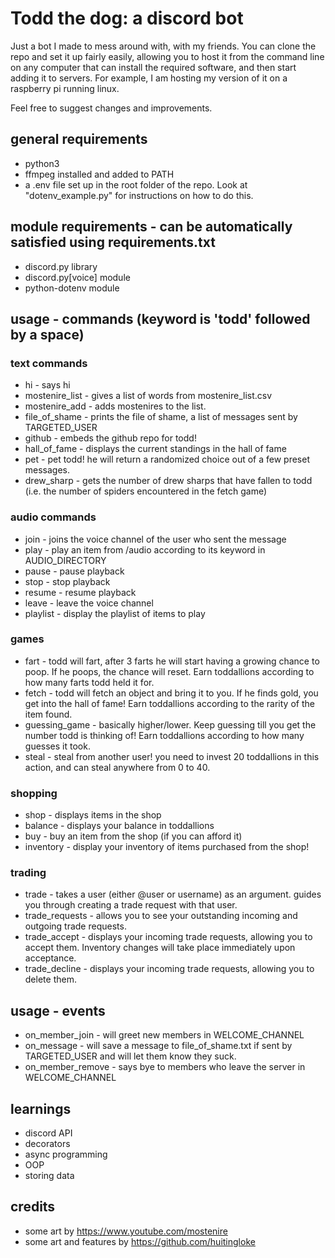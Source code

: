 # Todd the dog: a discord bot
Just a bot I made to mess around with, with my friends. You can clone the repo and set it up fairly easily, allowing you to host it from the command line on any computer that can install the required software, and then start adding it to servers. For example, I am hosting my version of it on a raspberry pi running linux.

Feel free to suggest changes and improvements.

## general requirements
- python3
- ffmpeg installed and added to PATH
- a .env file set up in the root folder of the repo. Look at "dotenv_example.py" for instructions on how to do this.

## module requirements - can be automatically satisfied using requirements.txt
- discord.py library 
- discord.py[voice] module
- python-dotenv module

## usage - commands (keyword is 'todd' followed by a space)
### text commands
- hi - says hi
- mostenire_list - gives a list of words from mostenire_list.csv
- mostenire_add - adds mostenires to the list.
- file_of_shame - prints the file of shame, a list of messages sent by TARGETED_USER
- github - embeds the github repo for todd!
- hall_of_fame - displays the current standings in the hall of fame
- pet - pet todd! he will return a randomized choice out of a few preset messages.
- drew_sharp - gets the number of drew sharps that have fallen to todd (i.e. the number of spiders encountered in the fetch game)

### audio commands
- join - joins the voice channel of the user who sent the message
- play - play an item from /audio according to its keyword in AUDIO_DIRECTORY
- pause - pause playback
- stop - stop playback
- resume - resume playback
- leave - leave the voice channel
- playlist - display the playlist of items to play

### games
- fart - todd will fart, after 3 farts he will start having a growing chance to poop. If he poops, the chance will reset. Earn toddallions according to how many farts todd held it for.
- fetch - todd will fetch an object and bring it to you. If he finds gold, you get into the hall of fame! Earn toddallions according to the rarity of the item found.
- guessing_game - basically higher/lower. Keep guessing till you get the number todd is thinking of! Earn toddallions according to how many guesses it took.
- steal - steal from another user! you need to invest 20 toddallions in this action, and can steal anywhere from 0 to 40.

### shopping
- shop - displays items in the shop
- balance - displays your balance in toddallions
- buy - buy an item from the shop (if you can afford it)
- inventory - display your inventory of items purchased from the shop!

### trading
- trade - takes a user (either @user or username) as an argument. guides you through creating a trade request with that user.
- trade_requests - allows you to see your outstanding incoming and outgoing trade requests.
- trade_accept - displays your incoming trade requests, allowing you to accept them. Inventory changes will take place immediately upon acceptance.
- trade_decline - displays your incoming trade requests, allowing you to delete them.

## usage - events
- on_member_join - will greet new members in WELCOME_CHANNEL
- on_message - will save a message to file_of_shame.txt if sent by TARGETED_USER and will let them know they suck.
- on_member_remove - says bye to members who leave the server in WELCOME_CHANNEL

## learnings
- discord API
- decorators
- async programming
- OOP
- storing data

## credits
- some art by https://www.youtube.com/mostenire
- some art and features by https://github.com/huitingloke